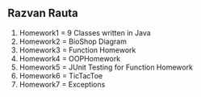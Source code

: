 ## Razvan Rauta

 1. Homework1 = 9 Classes written in Java 
 2. Homework2 = BioShop Diagram
 3. Homework3 = Function Homework
 4. Homework4 = OOPHomework
 5. Homework5 = JUnit Testing for Function Homework
 6. Homework6 = TicTacToe
 7. Homework7 = Exceptions

